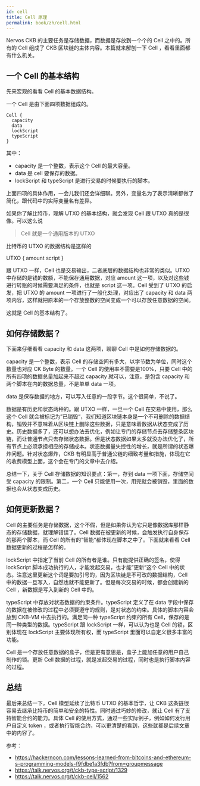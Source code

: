 ```yaml
---
id: cell
title: Cell 原理
permalink: book/zh/cell.html
---
```


Nervos CKB 的主要任务是存储数据，而数据是存放到一个个的 Cell 之中的。所有的 Cell 组成了 CKB 区块链的主体内容。本篇就来解刨一下 Cell ，看看里面都有什么机关。

## 一个 Cell 的基本结构

先来宏观的看看 Cell 的基本数据结构。

一个 Cell 是由下面四项数据组成的。

```
Cell {
  capacity
  data
  lockScript
  typeScript
}
```

其中： 

- capacity 是一个整数，表示这个 Cell 的最大容量。
- data 是 cell 要保存的数据。
- lockScript 和 typeScript 是进行交易的时候要执行的脚本。

上面四项的具体作用，一会儿我们还会详细聊。另外，变量名为了表示清晰都做了简化，跟代码中的实际变量名有差异。

如果你了解比特币，理解 UTXO 的基本结构，就会发现 Cell 跟 UTXO 真的是很像。可以这么说

> Cell 就是一个通用版本的 UTXO

比特币的 UTXO 的数据结构是这样的

UTXO {
  amount
  script
}


跟 UTXO 一样，Cell 也是交易输出，二者底层的数据结构也非常的类似。UTXO 中存储的是钱的数额，不能保存通用数据，对应 amount 这一项，以及对这些钱进行转账的时候需要满足的条件，也就是 script 这一项。Cell 受到了 UTXO 的启发，把 UTXO 的 amount 一项进行了一般化处理，对应出了 capacity 和 data 两项内容，这样就把原本的一个存放整数的空间变成一个可以存放任意数据的空间。

这就是 Cell 的基本结构了。

## 如何存储数据？

下面来仔细看看 capacity 和 data 这两项，聊聊 Cell 中是如何存储数据的。

capacity 是一个整数，表示 Cell 的存储空间有多大，以字节数为单位，同时这个数量也对应 CK Byte 的数量。一个 Cell 的使用率不需要是100%，只要 Cell 中的所有四项的数据总量加起来不超过 capacity 就可以，注意，是包含 capacity 和两个脚本在内的数据总量，不是单单 data 一项。

data 是保存数据的地方，可以写入任意的一段字节。这个很简单，不说了。

数据是有历史和状态两种的。跟 UTXO 一样，一旦一个 Cell 在交易中使用，那么这个 Cell 就会被标记为”已销毁“，我们知道区块链本身是一个不可删除的数据结构，销毁并不意味着从区块链上删除这些数据，只是意味着数据从状态变成了历史。历史数据多了，还可以想办法去优化，例如让专门的存储节点去存储整条区块链，而让普通节点只去存储状态数据。但是状态数据如果太多就没办法优化了，所有节点上必须承担相应的存储成本。状态数据量失控性的增长，就是所谓的状态爆炸问题。针对状态爆炸，CKB 有明显高于普通公链的细致考量和措施，体现在它的收费模型上面，这个会在专门的文章中去介绍。

总结一下，关于 Cell 存储数据的知识要点：第一，存到 data 一项下面，存储空间受 capacity 的限制。第二，一个 Cell 只能使用一次，用完就会被销毁，里面的数据也会从状态变成历史。

## 如何更新数据？

Cell 的主要任务是存储数据，这个不假，但是如果你认为它只是像数据库那样静态的存储数据，就理解错误了。Cell 数据在被更新的时候，会触发执行自身保存的那两个脚本，而 Cell 的所有的”智能“都体现在脚本之中了。下面就来看看 Cell 数据更新的过程是怎样的。

lockScript 中指定了当前 Cell 的所有者是谁。只有能提供正确的签名，使得 lockScript 脚本成功执行的人，才能发起交易，也才能”更新“这个 Cell 中的状态。注意这里更新这个词是要加引号的，因为区块链是不可改的数据结构，Cell 中的数据一旦写入，自然也就不能更新了。但是每次交易的时候，都会创建新的 Cell ，新数据是写入到新的 Cell 中的。

typeScript 中存放对状态数据的约束条件。typeScript 定义了在 data 字段中保存的数据在被修改的过程中必须要遵守的规则，是对状态的约束。具体的脚本内容会放到 CKB-VM 中去执行的。满足同一种 typeScript 约束的所有 Cell，保存的是同一种类型的数据。typeScript 跟 lockScript 一样，可以认为也是 Cell 的锁，区别体现在 lockScript 主要体现所有权，而 typeScript  里面可以自定义很多丰富的功能。

Cell 是一个存放任意数据的盒子，但是更有意思是，盒子上能加任意的用户自己制作的锁。更新 Cell 数据的过程，就是发起交易的过程，同时也是执行脚本内容的过程。

## 总结

最后来总结一下，Cell 模型延续了比特币 UTXO 的基本哲学，让 CKB 这条链很容易去继承比特币的简单和安全的特性。同时通过巧妙的修改，就让 Cell 有了支持智能合约的能力。具体 Cell 的使用方式，通过一些实际例子，例如如何发行用户自定义 token ，或者执行智能合约，可以更清楚的看到，这些就都是后续文章中的内容了。

参考：

- https://hackernoon.com/lessons-learned-from-bitcoins-and-ethereum-s-programming-models-f9fdbe1a3fdb?from=groupmessage
- https://talk.nervos.org/t/ckb-type-script/1329
- https://talk.nervos.org/t/ckb-cell/1562
